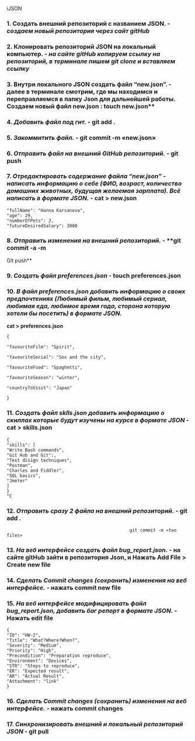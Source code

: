 iJSON
 ### 1. **Создать внешний репозиторий c названием JSON.** - *создаем новый репозитория через сайт gitHub*
 ### 2. **Клонировать репозиторий JSON на локальный компьютер.** - *на сайте gitHub копируем ссылку на репозиторий,  в терминале пишем git clone и вставляем ссылку* 
 ### 3. **Внутри локального JSON создать файл “new.json”.** - далее в терминале смотрим, где мы находимся и переправляемся в папку Json для дальнейшей работы. Создаем новый файл new.json : touch new.json**
 ### 4. *Добавить файл под гит.* - **git add .**
 ### 5. *Закоммитить файл.* - **git commit -m «new.json»**
 ### 6. *Отправить файл на внешний GitHub репозиторий.* - **git push**
 ### 7. *Отредактировать содержание файла “new.json” - написать информацию о себе (ФИО, возраст, количество домашних животных, будущая желаемая зарплата). Всё написать в формате JSON.* - **cat > new.json**
```
"fullName": "Hanna Karsanova",
"age": 29,  
"numberOfPets": 2,
"futureDesiredSalary": 3000
```
 ### 8. *Отправить изменения на внешний репозиторий.* - **git commit -a -m 
Git push**
 ### 9. *Создать файл preferences.json* - **touch preferences.json**
 ### 10. *В файл preferences.json добавить информацию о своих предпочтениях (Любимый фильм, любимый сериал, любимая еда, любимое время года, сторона которую хотели бы посетить) в формате JSON.*
 **cat > preferences.json**
```
{

"favouriteFilm": "Spirit",

"favouriteSerial": "Sex and the city",

"favouriteFood": "Spaghetti",

"favouriteSeason": "winter",

"countryToVisit": "Japan"

}
```

 ### 11. *Создать файл sklls.json добавить информацию о скиллах которые будут изучены на курсе в формате JSON* - **cat > skills.json**
```
{      
"skills": [
"Write Bash commands",
"Git Hub and Git":,
"Test disign techniques",
"Postman",
"Charles and Fiddler",
"SQL basics",
"Jmeter"
]
}
^C
```
 ### 12. *Отправить сразу 2 файла на внешний репозиторий.*  - **git add .**
											       git commit -m «two files»
 ### 13. *На веб интерфейсе создать файл bug_report.json.* - **на сайте gitHub зайти в репозитория Json, и Нажать Add File > Create new file**
 ### 14. *Сделать Commit changes (сохранить) изменения на веб интерфейсе.* - **нажать commit new file**
 ### 15. *На веб интерфейсе модифицировать файл bug_report.json, добавить баг репорт в формате JSON.* - **Нажать edit file**
```
{
"ID": "HW-2",
"Title": "What?Where?When?",
"Severity": "Medium",
"Priority": "High", 
"Precondition": "Preparation reproduce",
"Environment": "Devices",
"STR": "Steps to reproduce",
"ER": "Expected result",
"AR": "Actual Result",
"Attachment": "link"
}
```
 ### 16. *Сделать Commit changes (сохранить) изменения на веб интерфейсе.* - **нажать commit changes**
 ### 17. *Синхронизировать внешний и локальный репозиторий JSON* -  **git pull**
